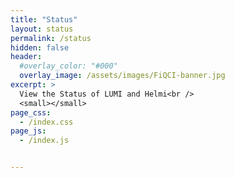 ```yaml
---
title: "Status"
layout: status
permalink: /status
hidden: false
header:
  #overlay_color: "#000"
  overlay_image: /assets/images/FiQCI-banner.jpg
excerpt: >
  View the Status of LUMI and Helmi<br />
  <small></small>
page_css:
  - /index.css
page_js:
  - /index.js


---
```



<!-- <html xmlns="http://www.w3.org/1999/xhtml">
    <head>
        <title>Example</title>
    </head>
    <body>
        <pre>
                                         *  *   *      *               
⠀⠀⠀⠀⠀⠀⠀⠀⠀⠀⠀⠀⢠⠒⢠⠀⠀⠀⠀⠀⠀⠀⠀⠀⠀⠀⠀⠀                    *      *  *    
⠀⠀⠀⠀⠀⠀⠀⠀⠀⠀⠀⢰⠁⠀⠀⢱⠀⠀⠀⠀⠀⠀⠀⠀⠀⠀⠀⠀         *      *     *            
⠀⠀⠀⡠⡲⡤⣀⠀⠀⠀⠀⡎⠀⠀⠀⠈⢲⠀⠀⠀⢀⡠⠤⠤⣀⠀⠀⠀                      ,    *,     
⠀⠀⢰⠁⠉⠀⠁⠒⠢⢀⢦⠁⠀⠀⠀⠀⠈⡆⠤⠔⠊⠀⠀⠀⠈⡆⠀⠀               *   *  |\_ _/|     
⠀⠀⠑⢄⠀⠀⠀⠀⠀⢨⠓⠒⠤⣀⠠⠔⠂⢫⠀⠀⠀⠀⢠⡲⣄⠃⠀⠀                *    .| ." ,|     
⠀⠀⠀⠈⠢⠤⣀⠀⠀⢸⢀⠤⠒⣁⡑⠢⠤⡸⠀⠀⢀⡠⠌⠚⠈⠀⠀⠀        *            /(  \_\)     
⠀⠀⠀⠀⠀⠀⣈⠮⠯⢺⢁⠀⠨⣳⠝⠀⠀⡸⠝⠝⢎⡀⠀⠀⠀⠀⠀⠀                    /    ,-,|     
⠀⠀⠀⢀⠜⠙⠀⠀⠀⢸⠀⠋⠤⣀⡠⠜⠙⢸⠀⠀⠀⠈⠋⢄⠀⠀⠀⠀      *      *    * /      \      
⠀⠀⢠⠃⠀⠀⠀⠀⠀⢘⡄⠤⠓⠀⠈⠣⠤⣐⠀⠀⠀⠀⠀⠀⠋⡄⠀⠀             * ,/  (      *      
⠀⠀⠱⡀⠀⠀⣀⠤⠜⠂⠗⡀⠀⠀⠀⠀⢀⠇⠙⠡⢄⡀⠀⠀⣀⠇⠀⠀             ,/       |  /       
⠀⠀⠀⠈⠉⠓⠀⠀⠀⠀ ⢗ ⠀⠀⢀⠵⠀⠀⠀⠀⠈⠙⠉⠀⠀⠀⠀       *     /    \  * || |       
⠀⠀⠀⠀⠀⠀⠀⠀⠀⠀⠀⢯⡺⠀⠀⡸⠀⠀⠀⠀⠀⠀⠀⠀⠀⠀⠀⠀      ,_   (       )| || |       
⠀⠀⠀⠀⠀⠀⠀⠀⠀⠀⠀⠀⠈⠖⠌⠀⠀⠀⠀⠀⠀⠀⠀⠀⠀⠀⠀⠀      | `\_|   __ /_| || |
                                             \_____\______)\__)__)

▀▀▀▀▀▀▀▀▀▀▀▀▀▀▀▀▀▀▀▀▀▀▀▀▀▀▀▀▀▀▀         ▀▀▀▀▀▀▀▀▀▀▀▀▀▀▀▀▀▀▀▀▀▀▀▀
█   █  ████  █     ██   ██   █            █    █   █  █▜ ▛█  █
█   █  █     █     █ █ █ █   █            █    █   █  █ ▀ █  █   
█████  ███   █     █  █  █   █            █    █   █  █   █  █       
█   █  █     █     █     █   █            █    █   █  █   █  █       
█   █  ████  ████  █     █   █            █▄▄▄ █▄▄▄█  █   █  █       

▀▀▀▀▀▀▀▀▀▀▀▀▀▀▀▀▀▀▀▀▀▀▀▀▀▀▀▀▀▀▀         ▀▀▀▀▀▀▀▀▀▀▀▀▀▀▀▀▀▀▀▀▀▀▀▀
        </pre>
    </body>
</html>
 -->
